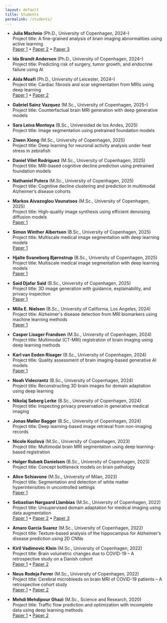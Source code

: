 ```yaml
---
layout: default
title: Students
permalink: /students/
---
```


- **Julia Machnio** (Ph.D., University of Copenhagen, 2024–)  
  Project title: A fine-grained analysis of brain imaging abnormalities using active learning  
  [Paper 1](https://openreview.net/pdf?id=ea0YJaJShO) • [Paper 2](https://doi.org/10.48550/arXiv.2506.22041) • [Paper 3](https://doi.org/10.48550/arXiv.2507.15381)  

- **Ida Brandt Andersen** (Ph.D., University of Copenhagen, 2024–)  
  Project title: Predicting risk of surgery, tumor growth, and endocrine failure using AI  

- **Aida Moafi** (Ph.D., University of Leicester, 2024–)  
  Project title: Cardiac fibrosis and scar segmentation from MRIs using deep learning  
  [Paper 1](https://doi.org/10.48550/arXiv.2506.21151) • [Paper 2](https://www.frontiersin.org/books/Medical_Image_Understanding_and_Analysis_MIUA_2025/13790)  

- **Gabriel Sainz Vazquez** (M.Sc., University of Copenhagen, 2025–)  
  Project title: Counterfactual brain MRI generation with deep generative models  

- **Sara Leiva Montoya** (B.Sc., Universidad de los Andes, 2025)  
  Project title: Image segmentation using pretrained foundation models  

- **Ziwen Xiong** (M.Sc., University of Copenhagen, 2025)  
  Project title: Deep learning for neuronal activity analysis under heat stress in zebrafish  

- **Daniel Vilet Rodríguez** (M.Sc., University of Copenhagen, 2025)  
  Project title: MRI-based cognitive decline prediction using pretrained foundation models  

- **Nathaniel Putera** (M.Sc., University of Copenhagen, 2025)  
  Project title: Cognitive decline clustering and prediction in multimodal Alzheimer’s disease cohorts  

- **Markos Aivazoglou Vounatsos** (M.Sc., University of Copenhagen, 2025)  
  Project title: High-quality image synthesis using efficient denoising diffusion models  
  [Paper 1](https://doi.org/10.48550/arXiv.2507.15381)  

- **Simon Winther Albertsen** (B.Sc., University of Copenhagen, 2025)  
  Project title: Multiscale medical image segmentation with deep learning models  
  [Paper 1](https://doi.org/10.48550/arXiv.2507.15524)  

- **Hjalte Svaneborg Bjørnstrup** (B.Sc., University of Copenhagen, 2025)  
  Project title: Multiscale medical image segmentation with deep learning models  
  [Paper 1](https://doi.org/10.48550/arXiv.2507.15524)  

- **Said Djafar Said** (B.Sc., University of Copenhagen, 2025)  
  Project title: 3D image generation with guidance, explainability, and privacy inspection  
  [Paper 1](https://doi.org/10.48550/arXiv.2508.14276)  

- **Milla E. Nielsen** (B.Sc., University of California, Los Angeles, 2024)  
  Project title: Alzheimer's disease detection from MRI biomarkers using machine learning methods  
  [Paper 1](https://doi.org/10.1117/12.3046952)  

- **Casper Lisager Frandsen** (M.Sc., University of Copenhagen, 2024)  
  Project title: Multimodal (CT-MRI) registration of brain imaging using deep learning methods

- **Karl van Eeden Risager** (B.Sc., University of Copenhagen, 2024)  
  Project title: Quality assessment of brain imaging-based generative AI models  
  [Paper 1](https://doi.org/10.1007/978-3-031-72744-3_19)  

- **Noah Videcrantz** (B.Sc., University of Copenhagen, 2024)  
  Project title: Reconstructing 3D brain images for domain adaptation using deep learning  

- **Nikolaj Søberg Lerke** (B.Sc., University of Copenhagen, 2024)  
  Project title: Inspecting privacy preservation in generative medical imaging  

- **Jonas Møller Bagger** (B.Sc., University of Copenhagen, 2024)  
  Project title: Deep learning-based image retrieval from non-imaging records  

- **Nicole Kozlová** (M.Sc., University of Copenhagen, 2023)  
  Project title: Multimodal brain MRI segmentation using deep learning-based registration  

- **Holger Rubæk Danielsen** (B.Sc., University of Copenhagen, 2023)  
  Project title: Concept bottleneck models on brain pathology  

- **Alice Schiavone** (M.Sc., University of Milan, 2023)  
  Project title: Segmentation and detection of white matter hyperintensities in uncontrolled settings  
  [Paper 1](https://openreview.net/pdf?id=c0KnufAuX6k)  

- **Sebastian Nørgaard Llambias** (M.Sc., University of Copenhagen, 2022)  
  Project title: Unsupervised domain adaptation for medical imaging using data augmentation  
  [Paper 1](https://doi.org/10.48550/arXiv.2308.04395) • [Paper 2](https://proceedings.mlr.press/v233/llambias24a/llambias24a.pdf) • [Paper 3](https://doi.org/10.48550/arXiv.2407.19888)  

- **Amaro Garcia Suarez** (M.Sc., University of Copenhagen, 2022)  
  Project title: Texture-based analysis of the hippocampus for Alzheimer’s disease prediction using 2D CNNs  

- **Kiril Vadimovic Klein** (M.Sc., University of Copenhagen, 2022)  
  Project title: Brain volumetric changes due to COVID-19 – A retrospective study on a Danish cohort  
  [Paper 1](https://www.rsna.org/-/media/files/rsna/annual-meeting/future-and-past-meetings/rsna-2023-meeting-program.pdf#page=2275) • [Paper 2](https://doi.org/10.1101/2025.03.19.25324239)  

- **Neus Rodeja Ferrer** (M.Sc., University of Copenhagen, 2022)  
  Project title: Cerebral microbleeds on brain MRI of COVID-19 patients – A retrospective cohort study  
  [Paper 1](https://doi.org/10.1109/ISBI53787.2023.10230832) • [Paper 2](https://doi.org/10.1093/braincomms/fcae127)  

- **Mehdi Mehdipour Ghazi** (M.Sc., Science and Research, 2020)  
  Project title: Traffic flow prediction and optimization with incomplete data using deep learning methods  
  [Paper 1](https://doi.org/10.48550/arXiv.2204.10222) • [Paper 2](https://ceur-ws.org/Vol-3497/paper-130.pdf)  
  
